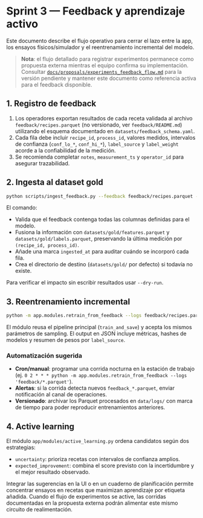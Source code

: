 # Sprint 3 — Feedback y aprendizaje activo

Este documento describe el flujo operativo para cerrar el lazo entre la app,
los ensayos físicos/simulador y el reentrenamiento incremental del modelo.

> **Nota**: el flujo detallado para registrar experimentos permanece como
> propuesta externa mientras el equipo confirma su implementación. Consultar
> [`docs/proposals/experiments_feedback_flow.md`](proposals/experiments_feedback_flow.md)
> para la versión pendiente y mantener este documento como referencia activa
> para el feedback disponible.

## 1. Registro de feedback

1. Los operadores exportan resultados de cada receta validada al archivo
   `feedback/recipes.parquet` (no versionado, ver `feedback/README.md`) utilizando
   el esquema documentado en `datasets/feedback_schema.yaml`.
2. Cada fila debe incluir `recipe_id`, `process_id`, valores medidos,
   intervalos de confianza (`conf_lo_*`, `conf_hi_*`), `label_source` y
   `label_weight` acorde a la confiabilidad de la medición.
3. Se recomienda completar `notes`, `measurement_ts` y `operator_id` para
   asegurar trazabilidad.

## 2. Ingesta al dataset gold

```bash
python scripts/ingest_feedback.py --feedback feedback/recipes.parquet --gold-dir datasets/gold
```

El comando:

* Valida que el feedback contenga todas las columnas definidas para el modelo.
* Fusiona la información con `datasets/gold/features.parquet` y
  `datasets/gold/labels.parquet`, preservando la última medición por
  `(recipe_id, process_id)`.
* Añade una marca `ingested_at` para auditar cuándo se incorporó cada fila.
* Crea el directorio de destino (`datasets/gold/` por defecto) si todavía no
  existe.

Para verificar el impacto sin escribir resultados usar `--dry-run`.

## 3. Reentrenamiento incremental

```bash
python -m app.modules.retrain_from_feedback --logs feedback/recipes.parquet --gold datasets/gold
```

El módulo reusa el pipeline principal (`train_and_save`) y acepta los mismos
parámetros de sampling. El output en JSON incluye métricas, hashes de modelos y
resumen de pesos por `label_source`.

### Automatización sugerida

* **Cron/manual**: programar una corrida nocturna en la estación de trabajo
  (ej. `0 2 * * * python -m app.modules.retrain_from_feedback --logs 'feedback/*.parquet'`).
* **Alertas**: si la corrida detecta nuevos `feedback_*.parquet`, enviar
  notificación al canal de operaciones.
* **Versionado**: archivar los Parquet procesados en `data/logs/` con marca de
  tiempo para poder reproducir entrenamientos anteriores.

## 4. Active learning

El módulo `app/modules/active_learning.py` ordena candidatos según dos
estrategias:

* `uncertainty`: prioriza recetas con intervalos de confianza amplios.
* `expected_improvement`: combina el score previsto con la incertidumbre y el
  mejor resultado observado.

Integrar las sugerencias en la UI o en un cuaderno de planificación permite
concentrar ensayos en recetas que maximizan aprendizaje por etiqueta añadida.
Cuando el flujo de experimentos se active, las corridas documentadas en la
propuesta externa podrán alimentar este mismo circuito de realimentación.
